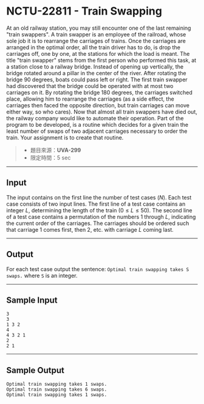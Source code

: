 # NCTU-22811 - Train Swapping

At an old railway station, you may still encounter one of the last remaining "train swappers". A train swapper is an employee of the railroad, whose sole job it is to rearrange the carriages of trains.
Once the carriages are arranged in the optimal order, all the train driver has to do, is drop the carriages off, one by one, at the stations for which the load is meant. The title "train swapper" stems from the first person who performed this task, at a station close to a railway bridge. Instead of opening up vertically, the bridge rotated around a pillar in the center of the river. After rotating the bridge 90 degrees, boats could pass left or right.
The first train swapper had discovered that the bridge could be operated with at most two carriages on it. By rotating the bridge 180 degrees, the carriages switched place, allowing him to rearrange the carriages (as a side effect, the carriages then faced the opposite direction, but train carriages can move either way, so who cares).
Now that almost all train swappers have died out, the railway company would like to automate their operation. Part of the program to be developed, is a routine which decides for a given train the least number of swaps of two adjacent carriages necessary to order the train. Your assignment is to create that routine.

> * 題目來源：**UVA-299**
> * 限定時間：5 sec

---
## Input

The input contains on the first line the number of test cases ($N$). Each test case consists of two input lines. The first line of a test case contains an integer $L$, determining the length of the train ($0 \le L \le 50$).
The second line of a test case contains a permutation of the numbers 1 through $L$, indicating the current order of the carriages. The carriages should be ordered such that carriage 1 comes first, then 2, etc. with carriage $L$ coming last.

---
## Output

For each test case output the sentence: `Optimal train swapping takes S swaps.` where `S` is an integer.

---
## Sample Input

```
3
3
1 3 2
4
4 3 2 1
2
2 1
```

---
## Sample Output

```
Optimal train swapping takes 1 swaps.
Optimal train swapping takes 6 swaps.
Optimal train swapping takes 1 swaps.
```